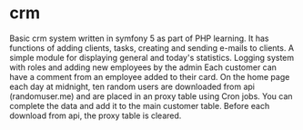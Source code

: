 # crm

<p>Basic crm system written in symfony 5 as part of PHP learning. It has functions of adding clients, tasks, creating and sending e-mails to clients. A simple module for displaying general and today's statistics.
Logging system with roles and adding new employees by the admin
Each customer can have a comment from an employee added to their card.
On the home page each day at midnight, ten random users are downloaded from api (randomuser.me) and are placed in an proxy table using Cron jobs. You can complete the data and add it to the main customer table. Before each download from api, the proxy table is cleared.
</p>
